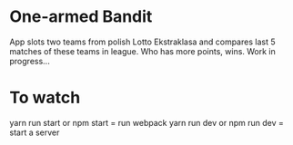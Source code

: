# One-armed Bandit

App slots two teams from polish Lotto Ekstraklasa and compares last 5 matches of these teams in league. Who has more points, wins.
Work in progress...


# To watch
yarn run start or npm start =  run webpack
yarn run dev or npm run dev = start a server
